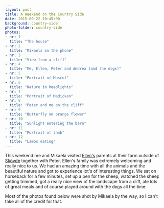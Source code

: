 ```yaml
---
layout: post
title: A Weekend on the Country Side
date: 2015-09-22 10:45:00
background: country-side
photo-folder: country-side
photos:
- nr: 1
  title: "The house"
- nr: 2
  title: "Mikaela on the phone"
- nr: 3
  title: "View from a cliff"
- nr: 4
  title: "Me, Ellen, Peter and Andrea (and the dogs)"
- nr: 5
  title: "Portrait of Muscot"
- nr: 6
  title: "Nature in headlights"
- nr: 7
  title: "Portrait of Madicken"
- nr: 8
  title: "Peter and me on the cliff"
- nr: 9
  title: "Butterfly on orange flower"
- nr: 10
  title: "Sunlight entering the barn"
- nr: 11
  title: "Portrait of lamb"
- nr: 12
  title: "Lambs eating"
---
```


This weekend me and Mikaela visited [Ellen's](https://www.facebook.com/ellen.karlsson.79?fref=ts) parents at their farm outside of [Skövde](http://www.skovde.se) together with Peter. Ellen's family was extremely welcoming and really nice to us. We had an amazing time with all the animals and the beautiful nature and got to experience lot's of interesting things. We sat on horseback for a few minutes, set up a pen for the sheep, watched the sheep getting trimmed, got a really nice view of the landscape from a cliff, ate lots of great meals and of course played around with the dogs all the time.

Most of the photos found below were shot by Mikaela by the way, so I can't take all of the credit for that.
